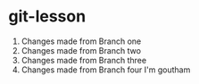 # git-lesson

1. Changes made from Branch one
2. Changes made from Branch two
3. Changes made from Branch three
4. Changes made from Branch four
I'm goutham